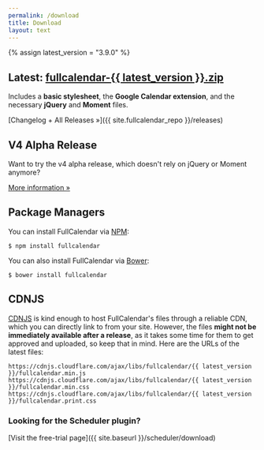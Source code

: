 ```yaml
---
permalink: /download
title: Download
layout: text
---
```


{% assign latest_version = "3.9.0" %}

<div class='sidenote-layout'>
<div class='sidenote-layout__main' markdown='1'>

<h2>
  Latest:
  <a href='{{ site.fullcalendar_repo }}/releases/download/v{{ latest_version }}/fullcalendar-{{ latest_version }}.zip'
    onclick="ga('send', 'pageview', '/downloads/fullcalendar-{{ latest_version }}.zip')"
    >fullcalendar-{{ latest_version }}.zip</a>
</h2>

Includes a **basic stylesheet**, the **Google Calendar extension**, and the necessary **jQuery** and **Moment** files.

[Changelog + All Releases &raquo;]({{ site.fullcalendar_repo }}/releases)


## V4 Alpha Release

Want to try the v4 alpha release, which doesn't rely on jQuery or Moment anymore?

[More information &raquo;](https://fullcalendar.io/docs/v4/release-notes)


## Package Managers

You can install FullCalendar via [NPM](https://www.npmjs.com/):

```
$ npm install fullcalendar
```

You can also install FullCalendar via [Bower](https://bower.io/):

```
$ bower install fullcalendar
```

## CDNJS

[CDNJS](http://cdnjs.com/) is kind enough to host FullCalendar's files through a reliable CDN,
which you can directly link to from your site. However, the files **might not be immediately available
after a release**, as it takes some time for them to get approved and uploaded,
so keep that in mind. Here are the URLs of the latest files:

```
https://cdnjs.cloudflare.com/ajax/libs/fullcalendar/{{ latest_version }}/fullcalendar.min.js
https://cdnjs.cloudflare.com/ajax/libs/fullcalendar/{{ latest_version }}/fullcalendar.min.css
https://cdnjs.cloudflare.com/ajax/libs/fullcalendar/{{ latest_version }}/fullcalendar.print.css
```

</div>
<div class='sidenote-layout__sidenote' markdown='1'>

### Looking for the Scheduler plugin?

[Visit the free-trial page]({{ site.baseurl }}/scheduler/download)

</div>
</div>
